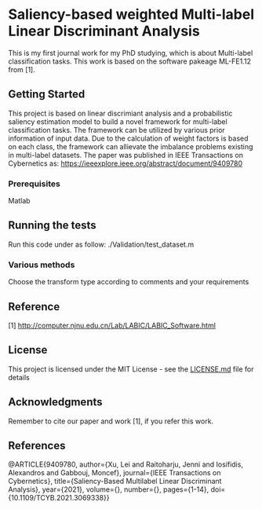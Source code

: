 # Saliency-based weighted Multi-label Linear Discriminant Analysis

This is my first journal work for my PhD studying, which is about Multi-label classification tasks. This work is based on the software pakeage ML-FE1.12 from [1]. 

## Getting Started
This project is based on linear discrimiant analysis and a probabilistic saliency estimation model to build a novel framework for multi-label classification tasks. The framework can be utilized by various prior information of input data. Due to the calculation of weight factors is based on each class, the framework can allievate the imbalance problems existing in multi-label datasets. 
The paper was published in IEEE Transactions on Cybernetics as: https://ieeexplore.ieee.org/abstract/document/9409780


### Prerequisites
Matlab

## Running the tests
Run this code under as follow:
./Validation/test_dataset.m


### Various methods
Choose the transform type according to comments and your requirements


## Reference
[1] http://computer.njnu.edu.cn/Lab/LABIC/LABIC_Software.html


## License

This project is licensed under the MIT License - see the [LICENSE.md](LICENSE.md) file for details

## Acknowledgments

Remember to cite our paper and work [1], if you refer this work.

## References
@ARTICLE{9409780,
  author={Xu, Lei and Raitoharju, Jenni and Iosifidis, Alexandros and Gabbouj, Moncef},
  journal={IEEE Transactions on Cybernetics}, 
  title={Saliency-Based Multilabel Linear Discriminant Analysis}, 
  year={2021},
  volume={},
  number={},
  pages={1-14},
  doi={10.1109/TCYB.2021.3069338}}
